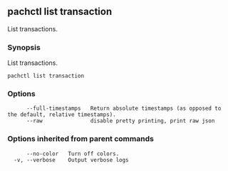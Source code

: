 ## pachctl list transaction

List transactions.

### Synopsis


List transactions.

```
pachctl list transaction
```

### Options

```
      --full-timestamps   Return absolute timestamps (as opposed to the default, relative timestamps).
      --raw               disable pretty printing, print raw json
```

### Options inherited from parent commands

```
      --no-color   Turn off colors.
  -v, --verbose    Output verbose logs
```


